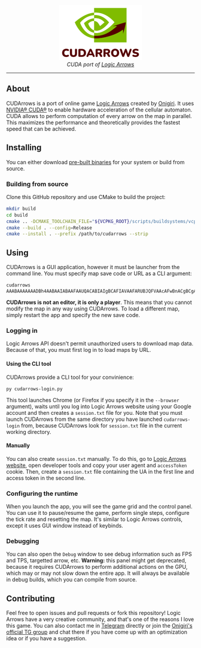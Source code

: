 <div align="center">
  <img src="media/cudarrows-logo.png"/>
</div>

<div align="center">
    <i>CUDA port of <a href="https://logic-arrows.io">Logic Arrows</a></i>
    <hr>
</div>

## About

CUDArrows is a port of online game [Logic Arrows](https://logic-arrows.io) created by [Onigiri](https://www.youtube.com/@OnigiriScience). It uses [NVIDIA® CUDA®](https://developer.nvidia.com/cuda-toolkit) to enable hardware acceleration of the cellular automaton. CUDA allows to perform computation of every arrow on the map in parallel. This maximizes the performance and theoretically provides the fastest speed that can be achieved.

## Installing

You can either download [pre-built binaries](https://github.com/sagdrip/CUDArrows/releases) for your system or build from source.

### Building from source

Clone this GitHub repository and use CMake to build the project:
```bash
mkdir build
cd build
cmake .. -DCMAKE_TOOLCHAIN_FILE="${VCPKG_ROOT}/scripts/buildsystems/vcpkg.cmake" -DCMAKE_BUILD_TYPE=Release
cmake --build . --config=Release
cmake --install . --prefix /path/to/cudarrows --strip
```

## Using

CUDArrows is a GUI application, however it must be launcher from the command line. You must specify map save code or URL as a CLI argument:
```
cudarrows AAABAAAAAAADBh4AABAAIABAAFAAUQACABIAIgBCAFIAVAAFARUBJQFVAAcAFwBnACgBCgAaAEoAWgArAWsBHQBNAF0AHgBeAAcOYABiAwQBJABEAUUCZQNHAUgCaAINAQ4CLgNOAm4DAgkRAWEBFAFkAScBWAEqAWoBLQFtAQgAVwE=
```

**CUDArrows is not an editor, it is only a player**. This means that you cannot modify the map in any way using CUDArrows. To load a different map, simply restart the app and specify the new save code.

### Logging in

Logic Arrows API doesn't permit unauthorized users to download map data. Because of that, you must first log in to load maps by URL.

#### Using the CLI tool

CUDArrows provide a CLI tool for your convinience:
```
py cudarrows-login.py
```
This tool launches Chrome (or Firefox if you specify it in the `--browser` argument), waits until you log into Logic Arrows website using your Google account and then creates a `session.txt` file for you. Note that you must launch CUDArrows from the same directory you have launched `cudarrows-login` from, because CUDArrows look for `session.txt` file in the current working directory.

#### Manually

You can also create `session.txt` manually. To do this, go to [Logic Arrows website](https://logic-arrows.io), open developer tools and copy your user agent and `accessToken` cookie. Then, create a `session.txt` file containing the UA in the first line and access token in the second line.

### Configuring the runtime

When you launch the app, you will see the game grid and the control panel. You can use it to pause/resume the game, perform single steps, configure the tick rate and resetting the map. It's similar to Logic Arrows controls, except it uses GUI window instead of keybinds.

### Debugging

You can also open the `Debug` window to see debug information such as FPS and TPS, targetted arrow, etc. **Warning:** this panel might get deprecated, because it requires CUDArrows to perform additional actions on the GPU, which may or may not slow down the entire app. It will always be available in debug builds, which you can compile from source.

## Contributing

Feel free to open issues and pull requests or fork this repository! Logic Arrows have a very creative community, and that's one of the reasons I love this game. You can also contact me in [Telegram](https://t.me/sagdrip) directly or join the [Onigiri's official TG group](https://t.me/onigiriscichat) and chat there if you have come up with an optimization idea or if you have a suggestion.